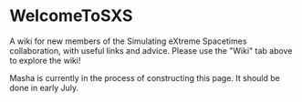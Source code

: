 # WelcomeToSXS
A wiki for new members of the Simulating eXtreme Spacetimes collaboration, with useful links and advice. Please use the "Wiki" tab above to explore the wiki! 


Masha is currently in the process of constructing this page. It should be done in early July. 
